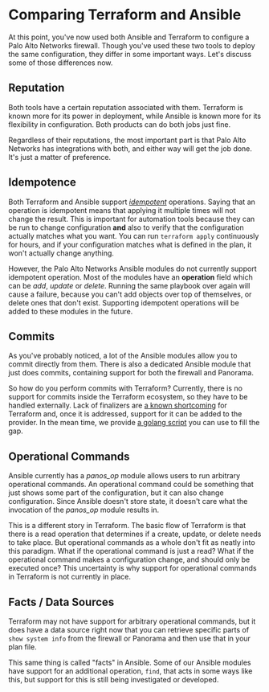 # Comparing Terraform and Ansible

At this point, you've now used both Ansible and Terraform to configure a
Palo Alto Networks firewall.  Though you've used these two tools to deploy
the same configuration, they differ in some important ways.  Let's discuss
some of those differences now.

## Reputation

Both tools have a certain reputation associated with them.  Terraform is known
more for its power in deployment, while Ansible is known more for its
flexibility in configuration.  Both products can do both jobs just fine.

Regardless of their reputations, the most important part is that Palo Alto Networks
has integrations with both, and either way will get the job done.  It's
just a matter of preference.

## Idempotence

Both Terraform and Ansible support [*idempotent*](https://en.wikipedia.org/wiki/Idempotence)
operations.  Saying that an operation is idempotent means that applying it
multiple times will not change the result.  This is important for automation
tools because they can be run to change configuration **and** also to verify
that the configuration actually matches what you want.  You can run
`terraform apply` continuously for hours, and if your configuration matches
what is defined in the plan, it won't actually change anything.

However, the Palo Alto Networks Ansible modules do not currently support
idempotent operation.  Most of the modules have an **operation** field which
can be *add*, *update* or *delete*.  Running the same playbook over again will
cause a failure, because you can't add objects over top of themselves, or
delete ones that don't exist.  Supporting idempotent operations will be added
to these modules in the future.

## Commits

As you've probably noticed, a lot of the Ansible modules allow you to commit
directly from them.  There is also a dedicated Ansible module that just does
commits, containing support for both the firewall and Panorama.  

So how do you perform commits with Terraform?  Currently, there is no support
for commits inside the Terraform ecosystem, so they have to be handled 
externally.  Lack of finalizers are
[a known shortcoming](https://github.com/hashicorp/terraform/issues/6258)
for Terraform and, once it is addressed, support for it can be added to the
provider.  In the mean time, we provide
[a golang script](https://www.terraform.io/docs/providers/panos/index.html#commits)
you can use to fill the gap.

## Operational Commands

Ansible currently has a *panos_op* module allows users to run arbitrary
operational commands.  An operational command could be something that just
shows some part of the configuration, but it can also change configuration.
Since Ansible doesn't store state, it doesn't care what the invocation of
the *panos_op* module results in.

This is a different story in Terraform.  The basic flow of Terraform is that
there is a read operation that determines if a create, update, or delete needs
to take place.  But operational commands as a whole don't fit as neatly into
this paradigm.  What if the operational command is just a read?  What if the
operational command makes a configuration change, and should only be executed
once?  This uncertainty is why support for operational commands in Terraform
is not currently in place.

## Facts / Data Sources

Terraform may not have support for arbitrary operational commands, but it does
have a data source right now that you can retrieve specific parts of
`show system info` from the firewall or Panorama and then use that in your
plan file.

This same thing is called "facts" in Ansible.  Some of our Ansible modules have
support for an additional operation, `find`, that acts in some ways like this,
but support for this is still being investigated or developed.
